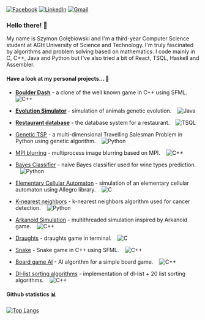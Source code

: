 [![Facebook](https://img.shields.io/badge/Facebook-%231877F2.svg?style=for-the-badge&logo=Facebook&logoColor=white)](https://www.facebook.com/profile.php?id=100005805667082)
[![LinkedIn](https://img.shields.io/badge/linkedin-%230077B5.svg?style=for-the-badge&logo=linkedin&logoColor=white)](https://www.linkedin.com/in/szymon-go%C5%82%C4%99biowski-030115204/)
[![Gmail](https://img.shields.io/badge/szymon13gol@gmail.com-D14836?style=for-the-badge&logo=gmail&logoColor=white)](https://mail.google.com/mail/u/0/?fs=1&to=szymon13gol@gmail.com&tf=cm)


### Hello there! :beer:
My name is Szymon Gołębiowski and I'm a third-year Computer Science student at AGH University of Science and Technology. I'm truly fascinated by algorithms and problem solving based on mathematics. I code mainly in C, C++, Java and Python but I've also tried a bit of React, TSQL, Haskell and Assembler.

#### Have a look at my personal projects... :green_book:
* [**Boulder Dash**](https://github.com/sgol13/boulder-dash.git) - a clone of the well known game in C++ using SFML. &nbsp;&nbsp; ![C++](https://img.shields.io/badge/-C++-f34b7d)

* [**Evolution Simulator**](https://github.com/sgol13/evolution-simulator) - simulation of animals genetic evolution. &nbsp;&nbsp; ![Java](https://img.shields.io/badge/-Java-b07219)

* [**Restaurant database**](https://github.com/sgol13/restaurant-database) - the database system for a restaurant. &nbsp;&nbsp; ![TSQL](https://img.shields.io/badge/-TSQL-e38c00)

* [Genetic TSP](https://github.com/sgol13/genetic-tsp) - a multi-dimensional Travelling Salesman Problem in Python using genetic algorithm. &nbsp;&nbsp; ![Python](https://img.shields.io/badge/-Python-3572A5)

* [MPI blurring](https://github.com/sgol13/mpi-blurring) - multiprocess image blurring based on MPI. &nbsp;&nbsp; ![C++](https://img.shields.io/badge/-C++-f34b7d)

* [Bayes Classifier](https://github.com/sgol13/bayes-classifier) - naive Bayes classifier used for wine types prediction. &nbsp;&nbsp; ![Python](https://img.shields.io/badge/-Python-3572A5)

* [Elementary Cellular Automaton](https://github.com/sgol13/elementary-cellular-automaton) - simulation of an elementary cellular automaton using Allegro library. &nbsp;&nbsp; ![C](https://img.shields.io/badge/-C-555555)

* [K-nearest neighbors](https://github.com/sgol13/k-nearest-neighbors) - k-nearest neighbors algorithm used for cancer detection. &nbsp;&nbsp; ![Python](https://img.shields.io/badge/-Python-3572A5)

* [Arkanoid Simulation](https://github.com/sgol13/arkanoid-simulation) - multithreaded simulation inspired by Arkanoid game. &nbsp;&nbsp; ![C++](https://img.shields.io/badge/-C++-f34b7d)

* [Draughts](https://github.com/sgol13/c-draughts) - draughts game in terminal. &nbsp;&nbsp; ![C](https://img.shields.io/badge/-C-555555)

* [Snake](https://github.com/sgol13/snake-game) - Snake game in C++ using SFML. &nbsp;&nbsp; ![C++](https://img.shields.io/badge/-C++-f34b7d)

* [Board game AI](https://github.com/sgol13/board-game-ai) - AI algorithm for a simple board game. &nbsp;&nbsp; ![C++](https://img.shields.io/badge/-C++-f34b7d)

* [Dl-list sorting algorithms](https://github.com/sgol13/dl-list-sorting) - implementation of dl-list + 20 list sorting algorithms. &nbsp;&nbsp; ![C++](https://img.shields.io/badge/-C++-f34b7d)


#### Github statistics :bar_chart:

[![Top Langs](https://github-readme-stats.vercel.app/api/top-langs/?username=sgol13&custom_title=Statistics&langs_count=6&card_width=400&hide_title=true)](https://github.com/sgol13?tab=repositories)

